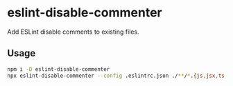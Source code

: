 # eslint-disable-commenter

Add ESLint disable comments to existing files.

## Usage

```bash
npm i -D eslint-disable-commenter
npx eslint-disable-commenter --config .eslintrc.json ./**/*.{js,jsx,ts,tsx}
```
